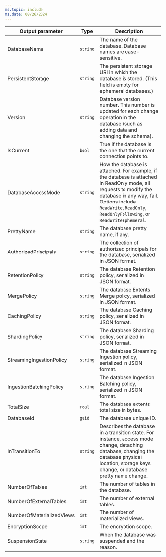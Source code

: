 ```yaml
---
ms.topic: include
ms.date: 08/26/2024
---
```



|Output parameter |Type |Description|
|---|---|---|
|DatabaseName  | `string` | The name of the database. Database names are case-sensitive.|
|PersistentStorage  | `string` | The persistent storage URI in which the database is stored. (This field is empty for ephemeral databases.)|
|Version  | `string` | Database version number. This number is updated for each change operation in the database (such as adding data and changing the schema).|
|IsCurrent  |`bool` | True if the database is the one that the current connection points to.|
|DatabaseAccessMode  | `string` | How the database is attached. For example, if the database is attached in ReadOnly mode, all requests to modify the database in any way, fail. Options include `ReadWrite`, `ReadOnly`, `ReadOnlyFollowing`, or `ReadWriteEphemeral`. |
|PrettyName | `string` | The database pretty name, if any.|
|AuthorizedPrincipals | `string` | The collection of authorized principals for the database, serialized in JSON format.|
|RetentionPolicy | `string` | The database Retention policy, serialized in JSON format.|
|MergePolicy | `string` | The database Extents Merge policy, serialized in JSON format.|
|CachingPolicy | `string` | The database Caching policy, serialized in JSON format.|
|ShardingPolicy | `string` | The database Sharding policy, serialized in JSON format.|
|StreamingIngestionPolicy | `string` | The database Streaming Ingestion policy, serialized in JSON format.|
|IngestionBatchingPolicy | `string` | The database Ingestion Batching policy, serialized in JSON format.|
|TotalSize|`real` | The database extents total size in bytes. |
|DatabaseId | `guid` | The database unique ID.|
|InTransitionTo| `string` | Describes the database in a transition state. For instance, access mode change, detaching database, changing the database physical location, storage keys change, or database pretty name change. |
|NumberOfTables |`int` | The number of tables in the database. |
|NumberOfExternalTables |`int` | The number of external tables. |
|NumberOfMaterializedViews |`int` | The number of materialized views. |
|EncryptionScope|`int` | The encryption scope. |
|SuspensionState|`string` | When the database was suspended and the reason. |
